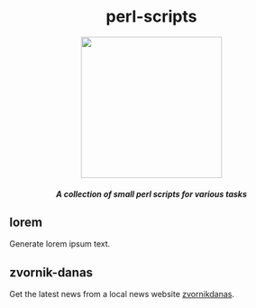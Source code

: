 <div align="center">

# perl-scripts

<img src="http://icons.iconarchive.com/icons/shrikant-rawa/animals/256/camel-icon.png" height="250px" width="250px">

##### A collection of small perl scripts for various tasks

</div>

## lorem
Generate lorem ipsum text.

## zvornik-danas
Get the latest news from a local news website [zvornikdanas](http://www.zvornikdanas.com/).
